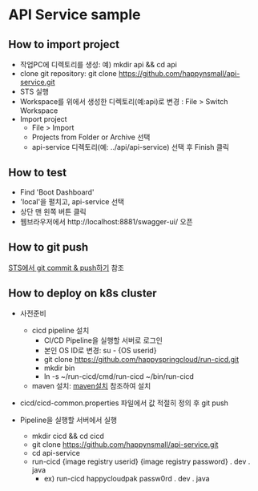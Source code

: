 # API Service sample 

## How to import project 
- 작업PC에 디렉토리를 생성: 예) mkdir api && cd api
- clone git repository: git clone https://github.com/happynsmall/api-service.git 
- STS 실행 
- Workspace를 위에서 생성한 디렉토리(예:api)로 변경 : File > Switch Workspace
- Import project 
  - File > Import 
  - Projects from Folder or Archive 선택
  - api-service 디렉토리(예: ../api/api-service) 선택 후 Finish 클릭 

## How to test
- Find 'Boot Dashboard'
- 'local'을 펼치고, api-service 선택 
- 상단 맨 왼쪽 버튼 클릭 
- 웹브라우저에서 http://localhost:8881/swagger-ui/ 오픈 

## How to git push 
[STS에서 git commit & push하기](https://happycloud-lee.tistory.com/194?category=832250) 참조

## How to deploy on k8s cluster
- 사전준비 
  - cicd pipeline 설치
    - CI/CD Pipeline을 실행할 서버로 로그인 
    - 본인 OS ID로 변경: su - {OS userid}
    - git clone https://github.com/happyspringcloud/run-cicd.git
    - mkdir bin
    - ln -s ~/run-cicd/cmd/run-cicd ~/bin/run-cicd
  - maven 설치: [maven설치](https://happycloud-lee.tistory.com/186?category=902419) 참조하여 설치 

- cicd/cicd-common.properties 파일에서 값 적절히 정의 후 git push 
- Pipeline을 실행할 서버에서 실행 
  - mkdir cicd && cd cicd 
  - git clone https://github.com/happynsmall/api-service.git
  - cd api-service 
  - run-cicd {image registry userid} {image registry password} . dev . java 
    - ex) run-cicd happycloudpak passw0rd . dev . java 
    
     